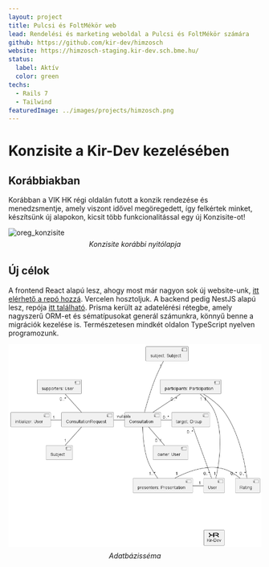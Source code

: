 ```yaml
---
layout: project
title: Pulcsi és FoltMékör web
lead: Rendelési és marketing weboldal a Pulcsi és FoltMékör számára
github: https://github.com/kir-dev/himzosch
website: https://himzosch-staging.kir-dev.sch.bme.hu/
status:
  label: Aktív
  color: green
techs:
  - Rails 7
  - Tailwind
featuredImage: ../images/projects/himzosch.png
---
```


<style>
.caption {
  font-style: italic;
  text-align: center;
  margin: -0.5rem 0 2rem 0;
}
</style>

# Konzisite a Kir-Dev kezelésében

## Korábbiakban

Korábban a VIK HK régi oldalán futott a konzik rendezése és menedzsmentje, amely viszont idővel megöregedett, így felkértek minket, készítsünk új alapokon, kicsit több funkcionalitással egy új Konzisite-ot!

![oreg_konzisite](https://warp.sch.bme.hu/images/kepernyokep-2022-12-04-031952)

<div class="caption">Konzisite korábbi nyitólapja</div>

## Új célok

A frontend React alapú lesz, ahogy most már nagyon sok új website-unk, [itt elérhető a repó hozzá](https://github.com/kir-dev/konzisite-frontend). Vercelen hosztoljuk. A backend pedig NestJS alapú lesz, repója [itt található](https://github.com/kir-dev/konzisite-api). Prisma került az adatelérési rétegbe, amely nagyszerű ORM-et és sématípusokat generál számunkra, könnyű benne a migrációk kezelése is. Természetesen mindkét oldalon TypeScript nyelven programozunk.

![dbscheme](https://raw.githubusercontent.com/kir-dev/konzisite-api/master/docs/er.png)

<div class="caption">Adatbázisséma</div>
